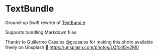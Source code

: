 # TextBundle

Ground-up Swift rewrite of [TextBundle](http://textbundle.org)

Supports bundling Markdown files.


Thanks to Guillermo Casales @gcasales for making this photo available freely on Unsplash 🎁
https://unsplash.com/photos/LQfcolSv2M0
